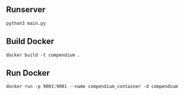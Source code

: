 ## Runserver
`python3 main.py`

## Build Docker
`docker build -t compendium .`

## Run Docker
`docker run -p 9001:9001 --name compendium_container -d compendium`